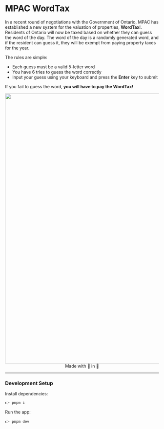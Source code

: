 # MPAC WordTax

In a recent round of negotiations with the Government of Ontario, MPAC has established a new system for the valuation of properties, **WordTax**!. Residents of Ontario will now be taxed based on whether they can guess the word of the day. The word of the day is a randomly generated word, and if the resident can guess it, they will be exempt from paying property taxes for the year.

The rules are simple:

- Each guess must be a valid 5-letter word
- You have 6 tries to guess the word correctly
- Input your guess using your keyboard and press the **Enter** key to submit

If you fail to guess the word, **you will have to pay the WordTax!**

<p align="center">
<img width=886 src="./docs/walkthrough.gif">
<span>Made with 💖 in 🍁</span>
</p>

---

### Development Setup

Install dependencies:

```bash
👉 pnpm i
```

Run the app:

```base
👉 pnpm dev
```